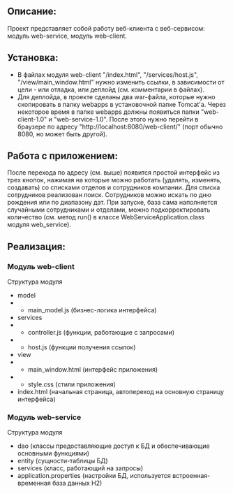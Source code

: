 ## Описание:
Проект представляет собой работу веб-клиента с веб-сервисом: модуль web-service, модуль web-client.

## Установка:
- В файлах модуля web-client "/index.html", "/services/host.js", "/view/main_window.html" нужно изменить ссылки, в зависимости от цели - или отладка, или деплойд (см. комментарии в файлах).
- Для деплойда, в проекте сделаны два war-файла, которые нужно скопировать в папку webapps в установочной папке Tomcat'а. Через некоторое время в папке webapps должны появиться папки
"web-client-1.0" и "web-service-1.0". После этого нужно перейти в браузере по адресу "http://localhost:8080/web-client/" (порт обычно 8080, но может быть другой).

## Работа с приложением:
После перехода по адресу (см. выше) появится простой интерфейс из трех кнопок, нажимая на которые можно работать (удалять, изменять, создавать) со списками отделов и сотрудников компании.
Для списка сотрудников реализован поиск. Сотрудников можно искать по дню рождения или по диапазону дат. При запуске, база сама наполняется случайными сотрудниками и отделами, можно
подкорректировать количество (см. метод run() в классе WebServiceApplication.class модуля web_service).

## Реализация:
### Модуль web-client
Структура модуля
- model
- - main_model.js (бизнес-логика интерфейса)
- services
- - controller.js (функции, работающие с запросами)
- - host.js (функции получения ссылок)
- view
- - main_window.html (интерфейс приложения)
- - style.css (стили приложения)
- index.html (начальная страница, автопереход на основную страницу интерфейса)

### Модуль web-service
Структура модуля
- dao (классы предоставляющие доступ к БД и обеспечивающие основными функциями)
- entity (сущности-таблицы БД)
- services (класс, работающий на запросы)
- application.properties (настройки БД, используется встроенная-временная база данных H2)
